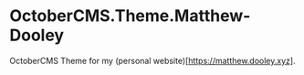 # OctoberCMS.Theme.Matthew-Dooley
OctoberCMS Theme for my (personal website)[https://matthew.dooley.xyz].
